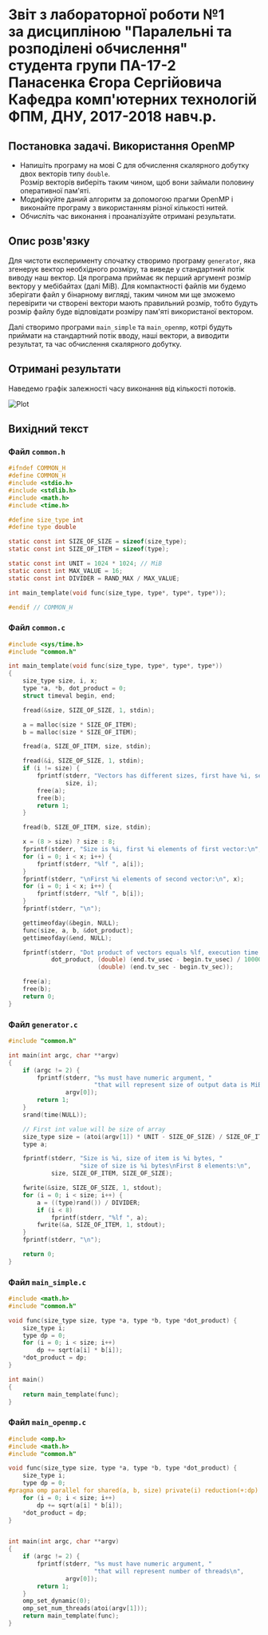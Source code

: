 # Звіт з лабораторної роботи №1<br>за дисципліною "Паралельні та розподілені обчислення"<br>студента групи ПА-17-2<br>Панасенка Єгора Сергійовича<br>Кафедра комп'ютерних технологій<br>ФПМ, ДНУ, 2017-2018 навч.р.

## Постановка задачі. Використання OpenMP

* Напишіть програму на мові C для обчислення скалярного добутку двох векторів типу `double`.  
Розмір векторів виберіть таким чином, щоб вони займали половину оперативної пам'яті.
* Модифікуйте даний алгоритм за допомогою прагми OpenMP і виконайте програму з використанням різної кількості нитей.
* Обчисліть час виконання і проаналізуйте отримані результати.

## Опис розв'язку

Для чистоти експерименту спочатку створимо програму `generator`, яка згенерує вектор необхідного розміру, та виведе у стандартний потік виводу наш вектор. Ця програма приймає як перший аргумент розмір вектору у мебібайтах (далі MiB). Для компактності файлів ми будемо зберігати файл у бінарному вигляді, таким чином ми ще зможемо перевірити чи створені вектори мають правильний розмір, тобто будуть розмір файлу буде відповідати розміру пам'яті використаної вектором.

Далі створимо програми `main_simple` та `main_openmp`, котрі будуть приймати на стандартний потік вводу, наші вектори, а виводити результат, та час обчислення скалярного добутку.

## Отримані результати

Наведемо графік залежності часу виконання від кількості потоків.

![Plot](plot.png)

## Вихідний текст

### Файл `common.h`

```c
#ifndef COMMON_H
#define COMMON_H
#include <stdio.h>
#include <stdlib.h>
#include <math.h>
#include <time.h>

#define size_type int
#define type double

static const int SIZE_OF_SIZE = sizeof(size_type);
static const int SIZE_OF_ITEM = sizeof(type);

static const int UNIT = 1024 * 1024; // MiB
static const int MAX_VALUE = 16;
static const int DIVIDER = RAND_MAX / MAX_VALUE;

int main_template(void func(size_type, type*, type*, type*));

#endif // COMMON_H
```

### Файл `common.c`

```c
#include <sys/time.h>
#include "common.h"

int main_template(void func(size_type, type*, type*, type*))
{
    size_type size, i, x;
    type *a, *b, dot_product = 0;
    struct timeval begin, end;

    fread(&size, SIZE_OF_SIZE, 1, stdin);

    a = malloc(size * SIZE_OF_ITEM);
    b = malloc(size * SIZE_OF_ITEM);

    fread(a, SIZE_OF_ITEM, size, stdin);

    fread(&i, SIZE_OF_SIZE, 1, stdin);
    if (i != size) {
        fprintf(stderr, "Vectors has different sizes, first have %i, second %i\n",
                size, i);
        free(a);
        free(b);
        return 1;
    }

    fread(b, SIZE_OF_ITEM, size, stdin);

    x = (8 > size) ? size : 8;
    fprintf(stderr, "Size is %i, first %i elements of first vector:\n", size, x);
    for (i = 0; i < x; i++) {
        fprintf(stderr, "%lf ", a[i]);
    }
    fprintf(stderr, "\nFirst %i elements of second vector:\n", x);
    for (i = 0; i < x; i++) {
        fprintf(stderr, "%lf ", b[i]);
    }
    fprintf(stderr, "\n");

    gettimeofday(&begin, NULL);
    func(size, a, b, &dot_product);
    gettimeofday(&end, NULL);

    fprintf(stderr, "Dot product of vectors equals %lf, execution time is %lf seconds\n",
            dot_product, (double) (end.tv_usec - begin.tv_usec) / 1000000 +
                         (double) (end.tv_sec - begin.tv_sec));

    free(a);
    free(b);
    return 0;
}
```

### Файл `generator.c`

```c
#include "common.h"

int main(int argc, char **argv)
{
    if (argc != 2) {
        fprintf(stderr, "%s must have numeric argument, "
                        "that will represent size of output data is MiB\n",
                argv[0]);
        return 1;
    }
    srand(time(NULL));

    // First int value will be size of array
    size_type size = (atoi(argv[1]) * UNIT - SIZE_OF_SIZE) / SIZE_OF_ITEM, i;
    type a;

    fprintf(stderr, "Size is %i, size of item is %i bytes, "
                    "size of size is %i bytes\nFirst 8 elements:\n",
            size, SIZE_OF_ITEM, SIZE_OF_SIZE);

    fwrite(&size, SIZE_OF_SIZE, 1, stdout);
    for (i = 0; i < size; i++) {
        a = ((type)rand()) / DIVIDER;
        if (i < 8)
            fprintf(stderr, "%lf ", a);
        fwrite(&a, SIZE_OF_ITEM, 1, stdout);
    }
    fprintf(stderr, "\n");

    return 0;
}
```

### Файл `main_simple.c`

```c
#include <math.h>
#include "common.h"

void func(size_type size, type *a, type *b, type *dot_product) {
    size_type i;
    type dp = 0;
    for (i = 0; i < size; i++)
        dp += sqrt(a[i] * b[i]);
    *dot_product = dp;
}

int main()
{
    return main_template(func);
}
```

### Файл `main_openmp.c`

```c
#include <omp.h>
#include <math.h>
#include "common.h"

void func(size_type size, type *a, type *b, type *dot_product) {
    size_type i;
    type dp = 0;
#pragma omp parallel for shared(a, b, size) private(i) reduction(+:dp)
    for (i = 0; i < size; i++)
        dp += sqrt(a[i] * b[i]);
    *dot_product = dp;
}


int main(int argc, char **argv)
{
    if (argc != 2) {
        fprintf(stderr, "%s must have numeric argument, "
                        "that will represent number of threads\n",
                argv[0]);
        return 1;
    }
    omp_set_dynamic(0);
    omp_set_num_threads(atoi(argv[1]));
    return main_template(func);
}
```
